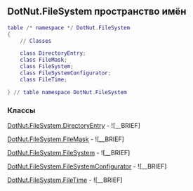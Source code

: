 ## DotNut.FileSystem пространство имён
```lua
table /* namespace */ DotNut.FileSystem
{
    // Classes

    class DirectoryEntry;
    class FileMask;
    class FileSystem;
    class FileSystemConfigurator;
    class FileTime;

} // table namespace DotNut.FileSystem
```


### Классы


[DotNut.FileSystem.DirectoryEntry](../DotNut/FileSystem/DirectoryEntry.md) - ![__BRIEF]

[DotNut.FileSystem.FileMask](../DotNut/FileSystem/FileMask.md) - ![__BRIEF]

[DotNut.FileSystem.FileSystem](../DotNut/FileSystem/FileSystem.md) - ![__BRIEF]

[DotNut.FileSystem.FileSystemConfigurator](../DotNut/FileSystem/FileSystemConfigurator.md) - ![__BRIEF]

[DotNut.FileSystem.FileTime](../DotNut/FileSystem/FileTime.md) - ![__BRIEF]
